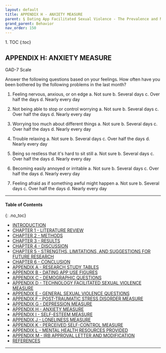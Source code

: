 ```yaml
---
layout: default
title: APPENDIX H - ANXIETY MEASURE         
parent: § Dating App Facilitated Sexual Violence - The Prevalence and Mental Health Effects  
grand_parent: Behavior 
nav_order: 150 
---
```

<style>
.dont-break-out {
  /* These are technically the same, but use both */
  overflow-wrap: break-word;
  word-wrap: break-word;

     -ms-word-break: break-all;
  /* This is the dangerous one in WebKit, as it breaks things wherever */
  word-break: break-all;
  /* Instead use this non-standard one: */
  word-break: break-word;
}

.youtube-container {
    position: relative;
    width: 100%;
    height: 0;
    padding-bottom: 56.25%;
}
.youtube-video {
    position: absolute;
    top: 0;
    left: 0;
    width: 100%;
    height: 100%;
}

</style>

<div class="dont-break-out" markdown="1">
1. TOC
{:toc}

## APPENDIX H: ANXIETY MEASURE

GAD-7 Scale

Answer the following questions based on your feelings. How often have you been bothered by the following problems in the last month?

1. Feeling nervous, anxious, or on edge
    a. Not sure
    b. Several days
    c. Over half the days
    d. Nearly every day

2. Not being able to stop or control worrying
    a. Not sure
    b. Several days
    c. Over half the days
    d. Nearly every day

3. Worrying too much about different things
    a. Not sure
    b. Several days
    c. Over half the days
    d. Nearly every day

4. Trouble relaxing
    a. Not sure
    b. Several days
    c. Over half the days
    d. Nearly every day

5. Being so restless that it's hard to sit still
    a. Not sure
    b. Several days
    c. Over half the days
    d. Nearly every day

6. Becoming easily annoyed or irritable
    a. Not sure
    b. Several days
    c. Over half the days
    d. Nearly every day

7. Feeling afraid as if something awful might happen
    a. Not sure
    b. Several days
    c. Over half the days
    d. Nearly every day

***

#### Table of Contents
{: .no_toc}

<ul><li> <a href="/docs/behavior/dating-app-facilitated-sexual-violence-the-prevalence-and-mental-health-effects-1/">INTRODUCTION</a></li><li> <a href="/docs/behavior/dating-app-facilitated-sexual-violence-the-prevalence-and-mental-health-effects-2/">CHAPTER 1 - LITERATURE REVIEW</a></li><li> <a href="/docs/behavior/dating-app-facilitated-sexual-violence-the-prevalence-and-mental-health-effects-3/">CHAPTER 2 - METHODS</a></li><li> <a href="/docs/behavior/dating-app-facilitated-sexual-violence-the-prevalence-and-mental-health-effects-4/">CHAPTER 3 - RESULTS</a></li><li> <a href="/docs/behavior/dating-app-facilitated-sexual-violence-the-prevalence-and-mental-health-effects-5/">CHAPTER 4 - DISCUSSION</a></li><li> <a href="/docs/behavior/dating-app-facilitated-sexual-violence-the-prevalence-and-mental-health-effects-6/">CHAPTER 5 - STRENGTHS, LIMITATIONS, AND SUGGESTIONS FOR FUTURE RESEARCH</a></li><li> <a href="/docs/behavior/dating-app-facilitated-sexual-violence-the-prevalence-and-mental-health-effects-7/">CHAPTER 6 - CONCLUSION</a></li><li> <a href="/docs/behavior/dating-app-facilitated-sexual-violence-the-prevalence-and-mental-health-effects-8/">APPENDIX A - RESEARCH STUDY TABLES</a></li><li> <a href="/docs/behavior/dating-app-facilitated-sexual-violence-the-prevalence-and-mental-health-effects-9/">APPENDIX B - DATING APP USE FIGURES</a></li><li> <a href="/docs/behavior/dating-app-facilitated-sexual-violence-the-prevalence-and-mental-health-effects-10/">APPENDIX C - DEMOGRAPHIC QUESTIONS</a></li><li> <a href="/docs/behavior/dating-app-facilitated-sexual-violence-the-prevalence-and-mental-health-effects-11/">APPENDIX D - TECHNOLOGY FACILITATED SEXUAL VIOLENCE MEASURE</a></li><li> <a href="/docs/behavior/dating-app-facilitated-sexual-violence-the-prevalence-and-mental-health-effects-12/">APPENDIX E - GENERAL SEXUAL VIOLENCE QUESTIONS</a></li><li> <a href="/docs/behavior/dating-app-facilitated-sexual-violence-the-prevalence-and-mental-health-effects-13/">APPENDIX F - POST-TRAUMATIC STRESS DISORDER MEASURE</a></li><li> <a href="/docs/behavior/dating-app-facilitated-sexual-violence-the-prevalence-and-mental-health-effects-14/">APPENDIX G - DEPRESSION MEASURE</a></li><li> <a href="/docs/behavior/dating-app-facilitated-sexual-violence-the-prevalence-and-mental-health-effects-15/">APPENDIX H - ANXIETY MEASURE</a></li><li> <a href="/docs/behavior/dating-app-facilitated-sexual-violence-the-prevalence-and-mental-health-effects-16/">APPENDIX I - SELF-ESTEEM MEASURE</a></li><li> <a href="/docs/behavior/dating-app-facilitated-sexual-violence-the-prevalence-and-mental-health-effects-17/">APPENDIX J - LONELINESS MEASURE</a></li><li> <a href="/docs/behavior/dating-app-facilitated-sexual-violence-the-prevalence-and-mental-health-effects-18/">APPENDIX K - PERCEIVED SELF-CONTROL MEASURE</a></li><li> <a href="/docs/behavior/dating-app-facilitated-sexual-violence-the-prevalence-and-mental-health-effects-19/">APPENDIX L - MENTAL HEALTH RESOURCES PROVIDED</a></li><li> <a href="/docs/behavior/dating-app-facilitated-sexual-violence-the-prevalence-and-mental-health-effects-20/">APPENDIX M - IRB APPROVAL LETTER AND MODIFICATION</a></li><li> <a href="/docs/behavior/dating-app-facilitated-sexual-violence-the-prevalence-and-mental-health-effects-21/">REFERENCES</a></li></ul>

***

</div>
